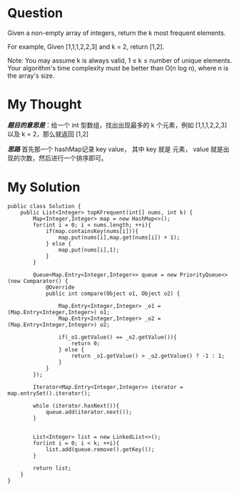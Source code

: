 # Question


Given a non-empty array of integers, return the k most frequent elements.

For example,
Given [1,1,1,2,2,3] and k = 2, return [1,2].

Note: 
You may assume k is always valid, 1 ≤ k ≤ number of unique elements.
Your algorithm's time complexity must be better than O(n log n), where n is the array's size.

# My Thought

***题目的意思是***：给一个 int 型数组，找出出现最多的 k 个元素，例如 [1,1,1,2,2,3] 以及 k = 2，那么就返回 [1,2]

***思路*** 首先那一个 hashMap记录 key value， 其中 key 就是 元素， value 就是出现的次数，然后进行一个排序即可。

# My Solution


```
public class Solution {
    public List<Integer> topKFrequent(int[] nums, int k) {
        Map<Integer,Integer> map = new HashMap<>();
        for(int i = 0; i < nums.length; ++i){
            if(map.containsKey(nums[i])){
                map.put(nums[i],map.get(nums[i]) + 1);
            } else {
                map.put(nums[i],1);
            }
        }

        Queue<Map.Entry<Integer,Integer>> queue = new PriorityQueue<>(new Comparator() {
            @Override
            public int compare(Object o1, Object o2) {

                Map.Entry<Integer,Integer> _o1 = (Map.Entry<Integer,Integer>) o1;
                Map.Entry<Integer,Integer> _o2 = (Map.Entry<Integer,Integer>) o2;

                if(_o1.getValue() == _o2.getValue()){
                    return 0;
                } else {
                    return _o1.getValue() > _o2.getValue() ? -1 : 1;
                }
            }
        });

        Iterator<Map.Entry<Integer,Integer>> iterator = map.entrySet().iterator();

        while (iterator.hasNext()){
            queue.add(iterator.next());
        }


        List<Integer> list = new LinkedList<>();
        for(int i = 0; i < k; ++i){
            list.add(queue.remove().getKey());
        }

        return list;
    }
}
```